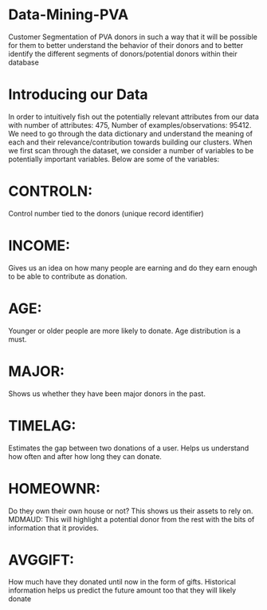 # Data-Mining-PVA

Customer Segmentation of PVA donors in such a way that it will be possible for them to better understand the behavior of their donors and to better identify the different segments of donors/potential donors within their database

# Introducing our Data

In order to intuitively fish out the potentially relevant attributes from our data with
number of attributes: 475, Number of examples/observations: 95412. We need to go through the data dictionary and understand the meaning of each and their relevance/contribution towards building our clusters. When we first scan through the dataset, we consider a number of variables to be potentially important variables. Below are some of the variables:

# CONTROLN:
   Control number tied to the donors (unique record identifier)
# INCOME: 
  Gives us an idea on how many people are earning and do they earn enough to be able to contribute as donation.
# AGE: 
  Younger or older people are more likely to donate. Age distribution is a must.
# MAJOR: 
  Shows us whether they have been major donors in the past.
# TIMELAG:
  Estimates the gap between two donations of a user. Helps us understand how often and after how long they can donate.
# HOMEOWNR:
  Do they own their own house or not? This shows us their assets to rely on. MDMAUD​: This will highlight a potential donor from the rest with the bits of    information that it provides.
# AVGGIFT:
  How much have they donated until now in the form of gifts. Historical information helps us predict the future amount too that they will likely donate

